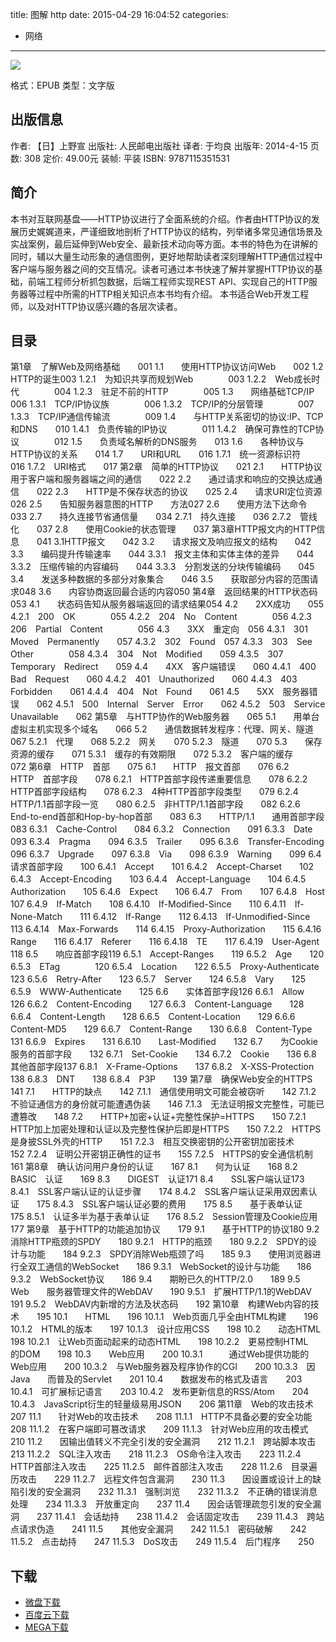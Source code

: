 title: 图解 http
date: 2015-04-29 16:04:52
categories:
  - 网络
---

![](http://img3.douban.com/lpic/s27283822.jpg)

格式：EPUB
类型：文字版

<!--more-->

## 出版信息 ##

作者: 【日】上野宣 
出版社: 人民邮电出版社
译者: 于均良 
出版年: 2014-4-15
页数: 308
定价: 49.00元
装帧: 平装
ISBN: 9787115351531

## 简介 ##

本书对互联网基盘——HTTP协议进行了全面系统的介绍。作者由HTTP协议的发展历史娓娓道来，严谨细致地剖析了HTTP协议的结构，列举诸多常见通信场景及实战案例，最后延伸到Web安全、最新技术动向等方面。本书的特色为在讲解的同时，辅以大量生动形象的通信图例，更好地帮助读者深刻理解HTTP通信过程中客户端与服务器之间的交互情况。读者可通过本书快速了解并掌握HTTP协议的基础，前端工程师分析抓包数据，后端工程师实现REST API、实现自己的HTTP服务器等过程中所需的HTTP相关知识点本书均有介绍。
本书适合Web开发工程师，以及对HTTP协议感兴趣的各层次读者。

## 目录 ##

第1章　了解Web及网络基础　　001
1.1　　使用HTTP协议访问Web　　002
1.2　　HTTP的诞生003
1.2.1　为知识共享而规划Web　　　　003
1.2.2　Web成长时代　　　　004
1.2.3　驻足不前的HTTP　　　　005
1.3　　网络基础TCP/IP　　006
1.3.1　TCP/IP协议族　　　　006
1.3.2　TCP/IP的分层管理　　　　007
1.3.3　TCP/IP通信传输流　　　　009
1.4　　与HTTP关系密切的协议:IP、TCP和DNS　　010
1.4.1　负责传输的IP协议　　　　011
1.4.2　确保可靠性的TCP协议　　　　012
1.5　　负责域名解析的DNS服务　　013
1.6　　各种协议与HTTP协议的关系　　014
1.7　　URI和URL　　016
1.7.1　统一资源标识符　　016
1.7.2　URI格式　　017
第2章　简单的HTTP协议　　021
2.1　　HTTP协议用于客户端和服务器端之间的通信　　022
2.2　　通过请求和响应的交换达成通信　　022
2.3　　HTTP是不保存状态的协议　　025
2.4　　请求URI定位资源　　026
2.5　　告知服务器意图的HTTP　　方法027
2.6　　使用方法下达命令　　033
2.7　　持久连接节省通信量　　034
2.7.1　持久连接　　036
2.7.2　管线化　　037
2.8　　使用Cookie的状态管理　　037
第3章HTTP报文内的HTTP信息　　041
3.1HTTP报文　　042
3.2　　请求报文及响应报文的结构　　042
3.3　　编码提升传输速率　　044
3.3.1　报文主体和实体主体的差异　　044
3.3.2　压缩传输的内容编码　　044
3.3.3　分割发送的分块传输编码　　045
3.4　　发送多种数据的多部分对象集合　　046
3.5　　获取部分内容的范围请求048
3.6　　内容协商返回最合适的内容050
第4章　返回结果的HTTP状态码　　053
4.1　　状态码告知从服务器端返回的请求结果054
4.2　　2XX成功　　055
4.2.1　200　OK　　　　055
4.2.2　204　No　Content　　　　056
4.2.3　206　Partial　Content　　　　056
4.3　　3XX　重定向　056
4.3.1　301　Moved　Permanently　　057
4.3.2　302　Found　057
4.3.3　303　See　Other　　　　058
4.3.4　304　Not　Modified　　059
4.3.5　307　Temporary　Redirect　　059
4.4　　4XX　客户端错误　　060
4.4.1　400　Bad　Request　　060
4.4.2　401　Unauthorized　　060
4.4.3　403　Forbidden　　061
4.4.4　404　Not　Found　　061
4.5　　5XX　服务器错误　　062
4.5.1　500　Internal　Server　Error　　062
4.5.2　503　Service　Unavailable　　062
第5章　与HTTP协作的Web服务器　　065
5.1　　用单台虚拟主机实现多个域名　　066
5.2　　通信数据转发程序：代理、网关、隧道　　067
5.2.1　代理　　068
5.2.2　网关　　070
5.2.3　隧道　　070
5.3　　保存资源的缓存　　071
5.3.1　缓存的有效期限　　072
5.3.2　客户端的缓存　　072
第6章　HTTP　首部　　075
6.1　　HTTP　报文首部　　076
6.2　　HTTP　首部字段　　078
6.2.1　HTTP首部字段传递重要信息　　078
6.2.2　HTTP首部字段结构　　078
6.2.3　4种HTTP首部字段类型　　079
6.2.4　HTTP/1.1首部字段一览　　080
6.2.5　非HTTP/1.1首部字段　　082
6.2.6　　　End-to-end首部和Hop-by-hop首部　　083
6.3　　HTTP/1.1　　通用首部字段　　083
6.3.1　Cache-Control　　084
6.3.2　Connection　　091
6.3.3　Date　　093
6.3.4　Pragma　　094
6.3.5　Trailer　　095
6.3.6　Transfer-Encoding　　096
6.3.7　Upgrade　　097
6.3.8　Via　　098
6.3.9　Warning　　099
6.4　　请求首部字段　　100
6.4.1　Accept　　101
6.4.2　Accept-Charset　　102
6.4.3　Accept-Encoding　　103
6.4.4　Accept-Language　　104
6.4.5　Authorization　　105
6.4.6　Expect　　106
6.4.7　From　　107
6.4.8　Host　　107
6.4.9　If-Match　　108
6.4.10　If-Modified-Since　　110
6.4.11　If-None-Match　　111
6.4.12　If-Range　　112
6.4.13　If-Unmodified-Since　　113
6.4.14　Max-Forwards　　114
6.4.15　Proxy-Authorization　　115
6.4.16　Range　　116
6.4.17　Referer　　116
6.4.18　TE　　117
6.4.19　User-Agent　　118
6.5　　响应首部字段119
6.5.1　Accept-Ranges　　119
6.5.2　Age　　120
6.5.3　ETag　　　　120
6.5.4　Location　　122
6.5.5　Proxy-Authenticate　　123
6.5.6　Retry-After　　123
6.5.7　Server　　124
6.5.8　Vary　　125
6.5.9　WWW-Authenticate　　125
6.6　　实体首部字段126
6.6.1　Allow　　126
6.6.2　Content-Encoding　　127
6.6.3　Content-Language　　128
6.6.4　Content-Length　　128
6.6.5　Content-Location　　129
6.6.6　Content-MD5　　129
6.6.7　Content-Range　　130
6.6.8　Content-Type　　131
6.6.9　Expires　　131
6.6.10　　Last-Modified　　132
6.7　　为Cookie服务的首部字段　　132
6.7.1　Set-Cookie　　134
6.7.2　Cookie　　136
6.8　　其他首部字段137
6.8.1　X-Frame-Options　　137
6.8.2　X-XSS-Protection　　138
6.8.3　DNT　　138
6.8.4　P3P　　139
第7章　确保Web安全的HTTPS　　141
7.1　　HTTP的缺点　　142
7.1.1　通信使用明文可能会被窃听　　142
7.1.2　不验证通信方的身份就可能遭遇伪装　　146
7.1.3　无法证明报文完整性，可能已遭篡改　　148
7.2　　HTTP+加密+认证+完整性保护=HTTPS　　150
7.2.1　HTTP加上加密处理和认证以及完整性保护后即是HTTPS　　150
7.2.2　HTTPS是身披SSL外壳的HTTP　　151
7.2.3　相互交换密钥的公开密钥加密技术　　152
7.2.4　证明公开密钥正确性的证书　　155
7.2.5　HTTPS的安全通信机制　　161
第8章　确认访问用户身份的认证　　167
8.1　　何为认证　　168
8.2　　BASIC　认证　　169
8.3　　DIGEST　认证171
8.4　　SSL客户端认证173
8.4.1　SSL客户端认证的认证步骤　　174
8.4.2　SSL客户端认证采用双因素认证　　175
8.4.3　SSL客户端认证必要的费用　　175
8.5　　基于表单认证　　175
8.5.1　认证多半为基于表单认证　　176
8.5.2　Session管理及Cookie应用　　177
第9章　基于HTTP的功能追加协议　　179
9.1　　基于HTTP的协议180
9.2　　消除HTTP瓶颈的SPDY　　180
9.2.1　HTTP的瓶颈　　180
9.2.2　SPDY的设计与功能　　184
9.2.3　SPDY消除Web瓶颈了吗　　185
9.3　　使用浏览器进行全双工通信的WebSocket　　186
9.3.1　WebSocket的设计与功能　　186
9.3.2　WebSocket协议　　186
9.4　　期盼已久的HTTP/2.0　　189
9.5　　Web　　服务器管理文件的WebDAV　　190
9.5.1　扩展HTTP/1.1的WebDAV　　191
9.5.2　WebDAV内新增的方法及状态码　　192
第10章　构建Web内容的技术　　195
10.1　　HTML　　196
10.1.1　Web页面几乎全由HTML构建　　196
10.1.2　HTML的版本　　197
10.1.3　设计应用CSS　　198
10.2　　动态HTML　　198
10.2.1　让Web页面动起来的动态HTML　　198
10.2.2　更易控制HTML　　的DOM　　198
10.3　　Web应用　　200
10.3.1　　　通过Web提供功能的Web应用　　200
10.3.2　与Web服务器及程序协作的CGI　　200
10.3.3　因Java　　而普及的Servlet　　201
10.4　　数据发布的格式及语言　　203
10.4.1　可扩展标记语言　　203
10.4.2　发布更新信息的RSS/Atom　　204
10.4.3　JavaScript衍生的轻量级易用JSON　　206
第11章　Web的攻击技术　　207
11.1　　针对Web的攻击技术　　208
11.1.1　HTTP不具备必要的安全功能　　208
11.1.2　在客户端即可篡改请求　　209
11.1.3　针对Web应用的攻击模式　　210
11.2　　因输出值转义不完全引发的安全漏洞　　212
11.2.1　跨站脚本攻击　　213
11.2.2　SQL注入攻击　　218
11.2.3　OS命令注入攻击　　223
11.2.4　HTTP首部注入攻击　　225
11.2.5　邮件首部注入攻击　　228
11.2.6　目录遍历攻击　　229
11.2.7　远程文件包含漏洞　　230
11.3　　因设置或设计上的缺陷引发的安全漏洞　　232
11.3.1　强制浏览　　232
11.3.2　不正确的错误消息处理　　234
11.3.3　开放重定向　　237
11.4　　因会话管理疏忽引发的安全漏洞　　237
11.4.1　会话劫持　　238
11.4.2　会话固定攻击　　239
11.4.3　跨站点请求伪造　　241
11.5　　其他安全漏洞　　242
11.5.1　密码破解　　242
11.5.2　点击劫持　　247
11.5.3　DoS攻击　　249
11.5.4　后门程序　　250

## 下载 ##

* [微盘下载](http://vdisk.weibo.com/s/aADaW4YRP52lP)
* [百度云下载](http://pan.baidu.com/s/1sjE2nY9)
* [MEGA下载](https://mega.co.nz/#!qY9B0Zgb!uqpblJ2vHYi6Z8v1yN0reP3ENyN8R6Af0HqsfU3QihU)